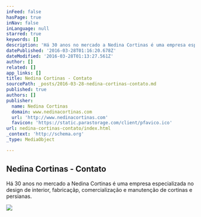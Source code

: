 ```yaml
---
inFeed: false
hasPage: true
inNav: false
inLanguage: null
starred: true
keywords: []
description: 'Há 30 anos no mercado a Nedina Cortinas é uma empresa especializada no design de interior, fabricaçãp, comercialização e manutenção de cortinas e persianas.'
datePublished: '2016-03-28T01:16:20.678Z'
dateModified: '2016-03-28T01:13:27.561Z'
author: []
related: []
app_links: []
title: Nedina Cortinas - Contato
sourcePath: _posts/2016-03-28-nedina-cortinas-contato.md
published: true
authors: []
publisher:
  name: Nedina Cortinas
  domain: www.nedinacortinas.com
  url: 'http://www.nedinacortinas.com'
  favicon: 'https://static.parastorage.com/client/pfavico.ico'
url: nedina-cortinas-contato/index.html
_context: 'http://schema.org'
_type: MediaObject

---
```

<article style=""><h1>Nedina Cortinas - Contato</h1><p>Há 30 anos no mercado a Nedina Cortinas é uma empresa especializada no design de interior, fabricaçãp, comercialização e manutenção de cortinas e persianas.</p><img src="https://s3-us-west-2.amazonaws.com/the-grid-img/p/e07cafa8a3c18a97a15fe6ac97ea9667b231b669.png" /></article>